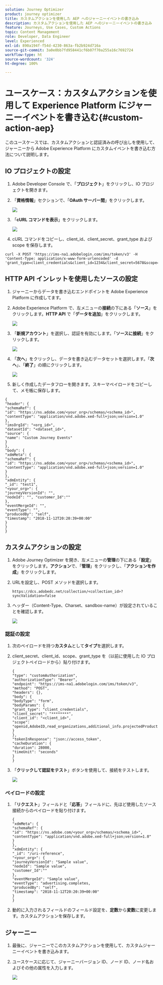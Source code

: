 ```yaml
---
solution: Journey Optimizer
product: journey optimizer
title: カスタムアクションを使用した AEP へのジャーニーイベントの書き込み
description: カスタムアクションを使用した AEP へのジャーニーイベントの書き込み
feature: Journeys, Use Cases, Custom Actions
topic: Content Management
role: Developer, Data Engineer
level: Experienced
exl-id: 890a194f-f54d-4230-863a-fb2b924d716a
source-git-commit: 3a0e0bb7fd958441cf6b07f70a255a16c7692724
workflow-type: ht
source-wordcount: '324'
ht-degree: 100%

---
```


# ユースケース：カスタムアクションを使用して Experience Platform にジャーニーイベントを書き込む{#custom-action-aep}

このユースケースでは、カスタムアクションと認証済みの呼び出しを使用して、ジャーニーから Adobe Experience Platform にカスタムイベントを書き込む方法について説明します。

## IO プロジェクトの設定

1. Adobe Developer Console で、「**プロジェクト**」をクリックし、IO プロジェクトを開きます。

1. 「**資格情報**」セクションで、「**OAuth サーバー間**」をクリックします。

   ![](assets/custom-action-aep-1.png)

1. 「**cURL コマンドを表示**」をクリックします。

   ![](assets/custom-action-aep-2.png)

1. cURL コマンドをコピーし、client_id、client_secret、grant_type および scope を保存します。

```
curl -X POST 'https://ims-na1.adobelogin.com/ims/token/v3' -H 'Content-Type: application/x-www-form-urlencoded' -d 'grant_type=client_credentials&client_id=1234&client_secret=5678&scope=openid,AdobeID,read_organizations,additional_info.projectedProductContext,session'
```

## HTTP API インレットを使用したソースの設定

1. ジャーニーからデータを書き込むエンドポイントを Adobe Experience Platform に作成してます。

1. Adobe Experience Platform で、左メニューの&#x200B;**接続**&#x200B;の下にある「**ソース**」をクリックします。**HTTP API** で「**データを追加**」をクリックします。

   ![](assets/custom-action-aep-3.png)

1. 「**新規アカウント**」を選択し、認証を有効にします。「**ソースに接続**」をクリックします。

   ![](assets/custom-action-aep-4.png)

1. 「**次へ**」をクリックし、データを書き込むデータセットを選択します。「**次へ**」、「**終了**」の順にクリックします。

   ![](assets/custom-action-aep-5.png)

1. 新しく作成したデータフローを開きます。スキーマペイロードをコピーして、メモ帳に保存します。

```
{
"header": {
"schemaRef": {
"id": "https://ns.adobe.com/<your_org>/schemas/<schema_id>",
"contentType": "application/vnd.adobe.xed-full+json;version=1.0"
},
"imsOrgId": "<org_id>",
"datasetId": "<dataset_id>",
"source": {
"name": "Custom Journey Events"
}
},
"body": {
"xdmMeta": {
"schemaRef": {
"id": "https://ns.adobe.com/<your_org>/schemas/<schema_id>",
"contentType": "application/vnd.adobe.xed-full+json;version=1.0"
}
},
"xdmEntity": {
"_id": "test1",
"<your_org>": {
"journeyVersionId": "",
"nodeId": "", "customer_Id":""
},
"eventMergeId": "",
"eventType": "",
"producedBy": "self",
"timestamp": "2018-11-12T20:20:39+00:00"
}
}
}
```

## カスタムアクションの設定

1. Adobe Journey Optimizer を開き、左メニューの&#x200B;**管理**&#x200B;の下にある「**設定**」をクリックします。**アクション**&#x200B;で、「**管理**」をクリックし、「**アクションを作成**」をクリックします。

1. URLを設定し、POST メソッドを選択します。

   `https://dcs.adobedc.net/collection/<collection_id>?syncValidation=false`

1. ヘッダー（Content-Type、Charset、sandbox-name）が設定されていることを確認します。

   ![](assets/custom-action-aep-7bis.png)

### 認証の設定

1. 次のペイロードを持つ&#x200B;**カスタム**&#x200B;として&#x200B;**タイプ**&#x200B;を選択します。

1. client_secret、client_id、scope、grant_type を（以前に使用した IO プロジェクトペイロードから）貼り付けます。

   ```
   {
   "type": "customAuthorization",
   "authorizationType": "Bearer",
   "endpoint": "https://ims-na1.adobelogin.com/ims/token/v3",
   "method": "POST",
   "headers": {},
   "body": {
   "bodyType": "form",
   "bodyParams": {
   "grant_type": "client_credentials",
   "client_secret": "********",
   "client_id": "<client_id>",
   "scope": "openid,AdobeID,read_organizations,additional_info.projectedProductContext,session"
   }
   },
   "tokenInResponse": "json://access_token",
   "cacheDuration": {
   "duration": 28000,
   "timeUnit": "seconds"
   }
   }
   ```

1. 「**クリックして認証をテスト**」ボタンを使用して、接続をテストします。

   ![](assets/custom-action-aep-8.png)

### ペイロードの設定

1. 「**リクエスト**」フィールドと「**応答**」フィールドに、先ほど使用したソース接続からのペイロードを貼り付けます。

   ```
   {
   "xdmMeta": {
   "schemaRef": {
   "id": "https://ns.adobe.com/<your_org>/schemas/<schema_id>",
   "contentType": "application/vnd.adobe.xed-full+json;version=1.0"
   }
   },
   "xdmEntity": {
   "_id": "/uri-reference",
   "<your_org>": {
   "journeyVersionId": "Sample value",
   "nodeId": "Sample value",
   "customer_Id":""
   },
   "eventMergeId": "Sample value",
   "eventType": "advertising.completes,
   "producedBy": "self",
   "timestamp": "2018-11-12T20:20:39+00:00"
   }
   }
   ```

1. 動的に入力されるフィールドのフィールド設定を、**定数**&#x200B;から&#x200B;**変数**&#x200B;に変更します。カスタムアクションを保存します。

## ジャーニー

1. 最後に、ジャーニーでこのカスタムアクションを使用して、カスタムジャーニーイベントを書き込みます。

1. ユースケースに応じて、ジャーニーバージョン ID、ノード ID、ノード名およびその他の属性を入力します。

   ![](assets/custom-action-aep-9.png)
